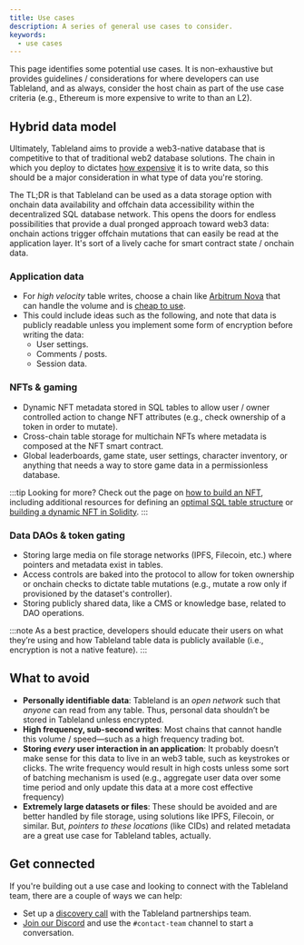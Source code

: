```yaml
---
title: Use cases
description: A series of general use cases to consider.
keywords:
  - use cases
---
```


This page identifies some potential use cases. It is non-exhaustive but provides guidelines / considerations for where developers can use Tableland, and as always, consider the host chain as part of the use case criteria (e.g., Ethereum is more expensive to write to than an L2).

## Hybrid data model

Ultimately, Tableland aims to provide a web3-native database that is competitive to that of traditional web2 database solutions. The chain in which you deploy to dictates [how expensive](/fundamentals/architecture/cost-estimator) it is to write data, so this should be a major consideration in what type of data you're storing.

The TL;DR is that Tableland can be used as a data storage option with onchain data availability and offchain data accessibility within the decentralized SQL database network. This opens the doors for endless possibilities that provide a dual pronged approach toward web3 data: onchain actions trigger offchain mutations that can easily be read at the application layer. It's sort of a lively cache for smart contract state / onchain data.

### Application data

- For _high velocity_ table writes, choose a chain like [Arbitrum Nova](/fundamentals/chains/arbitrum#arbitrum-nova) that can handle the volume and is [cheap to use](/fundamentals/architecture/cost-estimator).
- This could include ideas such as the following, and note that data is publicly readable unless you implement some form of encryption before writing the data:
  - User settings.
  - Comments / posts.
  - Session data.

### NFTs & gaming

- Dynamic NFT metadata stored in SQL tables to allow user / owner controlled action to change NFT attributes (e.g., check ownership of a token in order to mutate).
- Cross-chain table storage for multichain NFTs where metadata is composed at the NFT smart contract.
- Global leaderboards, game state, user settings, character inventory, or anything that needs a way to store game data in a permissionless database.

:::tip
Looking for more? Check out the page on [how to build an NFT](/how-to-build-an-nft), including additional resources for defining an [optimal SQL table structure](/playbooks/walkthroughs/nft-metadata) or [building a dynamic NFT in Solidity](/tutorials/dynamic-nft-solidity).
:::

### Data DAOs & token gating

- Storing large media on file storage networks (IPFS, Filecoin, etc.) where pointers and metadata exist in tables.
- Access controls are baked into the protocol to allow for token ownership or onchain checks to dictate table mutations (e.g., mutate a row only if provisioned by the dataset's controller).
- Storing publicly shared data, like a CMS or knowledge base, related to DAO operations.

:::note
As a best practice, developers should educate their users on what they’re using and how Tableland table data is publicly available (i.e., encryption is not a native feature).
:::

## What to avoid

- **Personally identifiable data**: Tableland is an _open network_ such that _anyone_ can read from any table. Thus, personal data shouldn’t be stored in Tableland unless encrypted.
- **High frequency, sub-second writes**: Most chains that cannot handle this volume / speed—such as a high frequency trading bot.
- **Storing _every_ user interaction in an application**: It probably doesn’t make sense for this data to live in an web3 table, such as keystrokes or clicks. The write frequency would result in high costs unless some sort of batching mechanism is used (e.g., aggregate user data over some time period and only update this data at a more cost effective frequency)
- **Extremely large datasets or files**: These should be avoided and are better handled by file storage, using solutions like IPFS, Filecoin, or similar. But, _pointers to these locations_ (like CIDs) and related metadata are a great use case for Tableland tables, actually.

## Get connected

If you're building out a use case and looking to connect with the Tableland team, there are a couple of ways we can help:

- Set up a [discovery call](https://calendly.com/marlatextile/30min) with the Tableland partnerships team.
- [Join our Discord](https://discord.com/invite/dc8EBEhGbg) and use the `#contact-team` channel to start a conversation.
